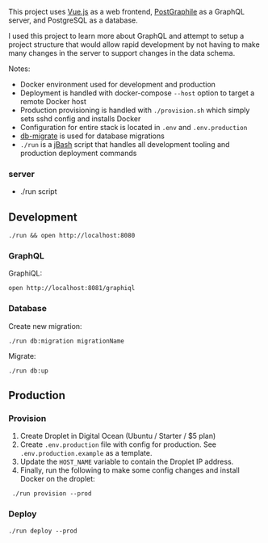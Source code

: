 This project uses [Vue.js](https://vuejs.org/) as a web frontend, [PostGraphile](https://www.graphile.org/postgraphile/) as a GraphQL server, and PostgreSQL as a database.

I used this project to learn more about GraphQL and attempt to setup a project structure that would allow rapid development by not having to make many changes in the server to support changes in the data schema.

Notes:
- Docker environment used for development and production
- Deployment is handled with docker-compose `--host` option to target a remote Docker host
- Production provisioning is handled with `./provision.sh` which simply sets sshd config and installs Docker
- Configuration for entire stack is located in `.env` and `.env.production`
- [db-migrate](https://www.npmjs.com/package/db-migrate) is used for database migrations
- `./run` is a [jBash](https://www.npmjs.com/package/jbash) script that handles all development tooling and production deployment commands

### server
- ./run script

## Development

```
./run && open http://localhost:8080
```

### GraphQL

GraphiQL:

```
open http://localhost:8081/graphiql
```

### Database

Create new migration:

```
./run db:migration migrationName
```

Migrate:

```
./run db:up
```

## Production

### Provision

1. Create Droplet in Digital Ocean (Ubuntu / Starter / \$5 plan)
1. Create `.env.production` file with config for production. See `.env.production.example` as a template.
1. Update the `HOST_NAME` variable to contain the Droplet IP address.
1. Finally, run the following to make some config changes and install Docker on the droplet:

```
 ./run provision --prod
```

### Deploy

```
./run deploy --prod
```
